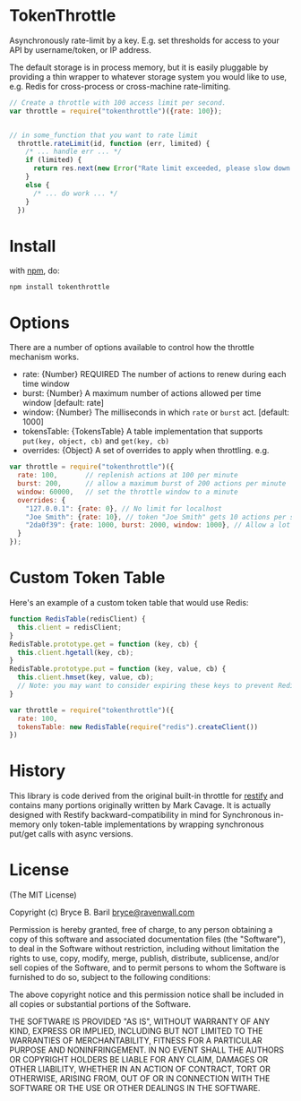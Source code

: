 TokenThrottle
=============

Asynchronously rate-limit by a key. E.g. set thresholds for access to your API by username/token, or IP address.

The default storage is in process memory, but it is easily pluggable by providing a thin wrapper to whatever storage system you would like to use, e.g. Redis for cross-process or cross-machine rate-limiting.

```javascript
// Create a throttle with 100 access limit per second.
var throttle = require("tokenthrottle")({rate: 100});


// in some_function that you want to rate limit
  throttle.rateLimit(id, function (err, limited) {
    /* ... handle err ... */
    if (limited) {
      return res.next(new Error("Rate limit exceeded, please slow down."));
    }
    else {
      /* ... do work ... */
    }
  })

```

Install
=======

with [npm](http://npmjs.org), do:

    npm install tokenthrottle

Options
=======

There are a number of options available to control how the throttle mechanism works.

* rate: {Number} REQUIRED The number of actions to renew during each time window
* burst: {Number} A maximum number of actions allowed per time window [default: rate]
* window: {Number} The milliseconds in which `rate` or `burst` act. [default: 1000]
* tokensTable: {TokensTable} A table implementation that supports `put(key, object, cb)` and `get(key, cb)`
* overrides: {Object} A set of overrides to apply when throttling. e.g.

```javascript
var throttle = require("tokenthrottle")({
  rate: 100,       // replenish actions at 100 per minute
  burst: 200,      // allow a maximum burst of 200 actions per minute
  window: 60000,   // set the throttle window to a minute
  overrides: {
    "127.0.0.1": {rate: 0}, // No limit for localhost
    "Joe Smith": {rate: 10}, // token "Joe Smith" gets 10 actions per second (Note defaults apply here, does not inherit)
    "2da0f39": {rate: 1000, burst: 2000, window: 1000}, // Allow a lot more actions to this token.
  }
});
```

Custom Token Table
==================

Here's an example of a custom token table that would use Redis:

```javascript
function RedisTable(redisClient) {
  this.client = redisClient;
}
RedisTable.prototype.get = function (key, cb) {
  this.client.hgetall(key, cb);
}
RedisTable.prototype.put = function (key, value, cb) {
  this.client.hmset(key, value, cb);
  // Note: you may want to consider expiring these keys to prevent Redis memory bloat.
}

var throttle = require("tokenthrottle")({
  rate: 100,
  tokensTable: new RedisTable(require("redis").createClient())
})
```

History
=======

This library is code derived from the original built-in throttle for [restify](http://github.com/mcavage/node-restify) and contains many portions originally written by Mark Cavage. It is actually designed with Restify backward-compatibility in mind for Synchronous in-memory only token-table implementations by wrapping synchronous put/get calls with async versions.

License
=======

(The MIT License)

Copyright (c) Bryce B. Baril <bryce@ravenwall.com>

Permission is hereby granted, free of charge, to any person obtaining a copy of this software and associated documentation files (the "Software"), to deal in the Software without restriction, including without limitation the rights to use, copy, modify, merge, publish, distribute, sublicense, and/or sell copies of the Software, and to permit persons to whom the Software is furnished to do so, subject to the following conditions:

The above copyright notice and this permission notice shall be included in all copies or substantial portions of the Software.

THE SOFTWARE IS PROVIDED "AS IS", WITHOUT WARRANTY OF ANY KIND, EXPRESS OR IMPLIED, INCLUDING BUT NOT LIMITED TO THE WARRANTIES OF MERCHANTABILITY, FITNESS FOR A PARTICULAR PURPOSE AND NONINFRINGEMENT. IN NO EVENT SHALL THE AUTHORS OR COPYRIGHT HOLDERS BE LIABLE FOR ANY CLAIM, DAMAGES OR OTHER LIABILITY, WHETHER IN AN ACTION OF CONTRACT, TORT OR OTHERWISE, ARISING FROM, OUT OF OR IN CONNECTION WITH THE SOFTWARE OR THE USE OR OTHER DEALINGS IN THE SOFTWARE.
